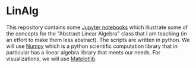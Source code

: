 # LinAlg

This repository contains some [Jupyter notebooks](https://jupyter.org/) which illustrate some of the concepts for the "Abstract Linear Algebra" class that I am teaching (in an effort to make them less abstract).  The scripts are written in python.  We will use [Numpy](https://numpy.org/doc/stable/index.html) which is a python scientific computation library that in particular has a linear algebra library that meets our needs.  For visualizations, we will use [Matplotlib](https://matplotlib.org/).
